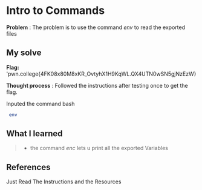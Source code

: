 

# Intro to Commands 

**Problem** : The problem is to use the command *env* to read the exported files

## My solve

**Flag:** 'pwn.college{4FK08x80M8xKR_OvtyhX1H9KqWL.QX4UTN0wSN5gjNzEzW}

**Thought process** :   Followed the instructions after testing once to get the flag.


Inputed the command
bash
```bash
 env

```


## What I learned
> * the command *enc* lets u print all the exported Variables


## References 
Just Read The Instructions and the Resources
